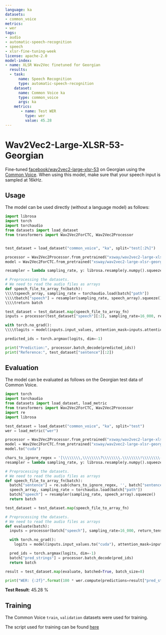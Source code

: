 ```yaml
---
language: ka 
datasets:
- common_voice
metrics:
- wer
tags:
- audio
- automatic-speech-recognition
- speech
- xlsr-fine-tuning-week
license: apache-2.0
model-index:
- name: XLSR Wav2Vec finetuned for Georgian
  results:
  - task: 
      name: Speech Recognition
      type: automatic-speech-recognition
    dataset:
      name: Common Voice ka 
      type: common_voice
      args: ka
    metrics:
       - name: Test WER
         type: wer
         value: 45.28
---
```


# Wav2Vec2-Large-XLSR-53-Georgian

Fine-tuned [facebook/wav2vec2-large-xlsr-53](https://huggingface.co/facebook/wav2vec2-large-xlsr-53) on Georgian using the [Common Voice](https://huggingface.co/datasets/common_voice).
When using this model, make sure that your speech input is sampled at 16kHz.

## Usage

The model can be used directly (without a language model) as follows:

```python
import librosa
import torch
import torchaudio
from datasets import load_dataset
from transformers import Wav2Vec2ForCTC, Wav2Vec2Processor


test_dataset = load_dataset("common_voice", "ka", split="test[:2%]") 

processor = Wav2Vec2Processor.from_pretrained("xsway/wav2vec2-large-xlsr-georgian")
model = Wav2Vec2ForCTC.from_pretrained("xsway/wav2vec2-large-xlsr-georgian") 

resampler = lambda sampling_rate, y: librosa.resample(y.numpy().squeeze(), sampling_rate, 16_000)

# Preprocessing the datasets.
# We need to read the audio files as arrays
def speech_file_to_array_fn(batch):
\\\\tspeech_array, sampling_rate = torchaudio.load(batch["path"])
\\\\tbatch["speech"] = resampler(sampling_rate, speech_array).squeeze()
\\\\treturn batch

test_dataset = test_dataset.map(speech_file_to_array_fn)
inputs = processor(test_dataset["speech"][:2], sampling_rate=16_000, return_tensors="pt", padding=True)

with torch.no_grad():
\\\\tlogits = model(inputs.input_values, attention_mask=inputs.attention_mask).logits

predicted_ids = torch.argmax(logits, dim=-1)

print("Prediction:", processor.batch_decode(predicted_ids))
print("Reference:", test_dataset["sentence"][:2])
```


## Evaluation

The model can be evaluated as follows on the Georgian test data of Common Voice.  


```python
import torch
import torchaudio
from datasets import load_dataset, load_metric
from transformers import Wav2Vec2ForCTC, Wav2Vec2Processor
import re
import librosa

test_dataset = load_dataset("common_voice", "ka", split="test") 
wer = load_metric("wer")

processor = Wav2Vec2Processor.from_pretrained("xsway/wav2vec2-large-xlsr-georgian") 
model = Wav2Vec2ForCTC.from_pretrained("xsway/wav2vec2-large-xlsr-georgian") 
model.to("cuda")

chars_to_ignore_regex = '[\\\\\\\\,\\\\\\\\?\\\\\\\\.\\\\\\\\!\\\\\\\\-\\\\\\\\;\\\\\\\\:\\\\\\\\"\\\\\\\\“]' 
resampler = lambda sampling_rate, y: librosa.resample(y.numpy().squeeze(), sampling_rate, 16_000)

# Preprocessing the datasets.
# We need to read the audio files as arrays
def speech_file_to_array_fn(batch):
  batch["sentence"] = re.sub(chars_to_ignore_regex, '', batch["sentence"]).lower()
  speech_array, sampling_rate = torchaudio.load(batch["path"])
  batch["speech"] = resampler(sampling_rate, speech_array).squeeze()
  return batch

test_dataset = test_dataset.map(speech_file_to_array_fn)

# Preprocessing the datasets.
# We need to read the audio files as arrays
def evaluate(batch):
  inputs = processor(batch["speech"], sampling_rate=16_000, return_tensors="pt", padding=True)

  with torch.no_grad():
    logits = model(inputs.input_values.to("cuda"), attention_mask=inputs.attention_mask.to("cuda")).logits

  pred_ids = torch.argmax(logits, dim=-1)
  batch["pred_strings"] = processor.batch_decode(pred_ids)
  return batch

result = test_dataset.map(evaluate, batched=True, batch_size=8)

print("WER: {:2f}".format(100 * wer.compute(predictions=result["pred_strings"], references=result["sentence"])))
```

**Test Result**: 45.28 %  


## Training

The Common Voice `train`, `validation` datasets were used for training.

The script used for training can be found [here](...) 

